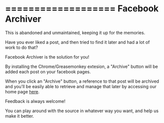 ===================
Facebook Archiver
===================

This is abandoned and unmaintained, keeping it up for the memories.

Have you ever liked a post, and then tried to find it later and
had a lot of work to do that?

Facebook Archiver is the solution for you!

By installing the Chrome/Greasemonkey extesion, a "Archive" button
will be added each post on your facebook pages.

When you click an "Archive" button, a reference to that post will
be archived and you'll be easily able to retrieve and manage that later by
accessing our home page <a href="http://fbarchiver.herokuapp.com">here</a>.

Feedback is always welcome!

You can play around with the source in whatever way you want, and help
us make it better.
